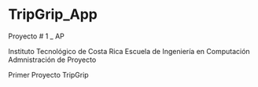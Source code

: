 # TripGrip_App
Proyecto # 1 _ AP

Instituto Tecnológico de Costa Rica
Escuela de Ingeniería en Computación
Admnistración de Proyecto

Primer Proyecto TripGrip
